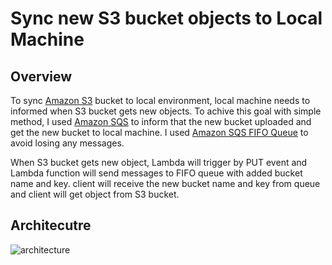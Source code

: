 # Sync new S3 bucket objects to Local Machine
## Overview 
To sync [Amazon S3](https://docs.aws.amazon.com/AmazonS3/latest/userguide/Welcome.html) bucket to local environment, local machine needs to informed when S3 bucket gets new objects. To achive this goal with simple method, I used [Amazon SQS](https://aws.amazon.com/sqs/?nc1=h_ls) to inform that the new bucket uploaded and get the new bucket to local machine. I used [Amazon SQS FIFO Queue](https://docs.aws.amazon.com/AWSSimpleQueueService/latest/SQSDeveloperGuide/FIFO-queues.html) to avoid losing any messages.

When S3 bucket gets new object, Lambda will trigger by PUT event and Lambda function will send messages to FIFO queue with added bucket name and key. client will receive the new bucket name and key from queue and client will get object from S3 bucket.

## Architecutre
![architecture](https://user-images.githubusercontent.com/33510681/110249302-ea818980-7fb8-11eb-990f-394a262c88db.png)
